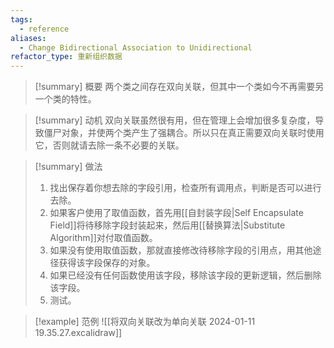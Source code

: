 ```yaml
---
tags:
  - reference
aliases:
  - Change Bidirectional Association to Unidirectional
refactor_type: 重新组织数据
---
```

> [!summary] 概要
> 两个类之间存在双向关联，但其中一个类如今不再需要另一个类的特性。

> [!summary] 动机
> 双向关联虽然很有用，但在管理上会增加很多复杂度，导致僵尸对象，并使两个类产生了强耦合。所以只在真正需要双向关联时使用它，否则就请去除一条不必要的关联。

> [!summary] 做法
> 1. 找出保存着你想去除的字段引用，检查所有调用点，判断是否可以进行去除。
> 2. 如果客户使用了取值函数，首先用[[自封装字段|Self Encapsulate Field]]将待移除字段封装起来，然后用[[替换算法|Substitute Algorithm]]对付取值函数。
> 3. 如果没有使用取值函数，那就直接修改待移除字段的引用点，用其他途径获得该字段保存的对象。
> 4. 如果已经没有任何函数使用该字段，移除该字段的更新逻辑，然后删除该字段。
> 5. 测试。

> [!example] 范例
> ![[将双向关联改为单向关联 2024-01-11 19.35.27.excalidraw]]
